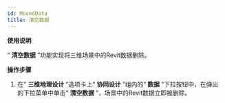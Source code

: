 ```yaml
---
id: MovedData
title: 清空数据
---
```

**使用说明**

“ **清空数据** ”功能实现将三维场景中的Revit数据删除。

**操作步骤**

1. 在“ **三维地理设计** ”选项卡上“ **协同设计** ”组内的“ **数据** ”下拉按钮中，在弹出的下拉菜单中单击“ **清空数据** ”，场景中的Revit数据立即被删除。

 

